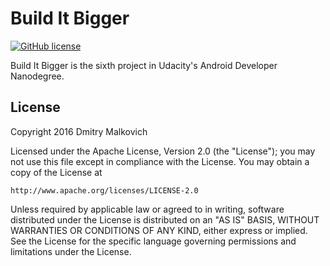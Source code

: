# Build It Bigger
[![GitHub license](https://img.shields.io/crates/l/rustc-serialize.svg)](https://github.com/DmitryMalkovich/build-It-bigger/blob/master/LICENSE.txt)

Build It Bigger is the sixth project in Udacity's Android Developer Nanodegree.

## License

Copyright 2016 Dmitry Malkovich

Licensed under the Apache License, Version 2.0 (the "License");
you may not use this file except in compliance with the License.
You may obtain a copy of the License at

    http://www.apache.org/licenses/LICENSE-2.0

Unless required by applicable law or agreed to in writing, software
distributed under the License is distributed on an "AS IS" BASIS,
WITHOUT WARRANTIES OR CONDITIONS OF ANY KIND, either express or implied.
See the License for the specific language governing permissions and
limitations under the License.
